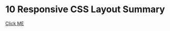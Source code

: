 # 10 Responsive CSS Layout Summary

[Click ME](../9%20All%20CSS%20properties%2C%20everything%20you%20need%20to%20know%20about%20css/Responsiveness%20.html)
